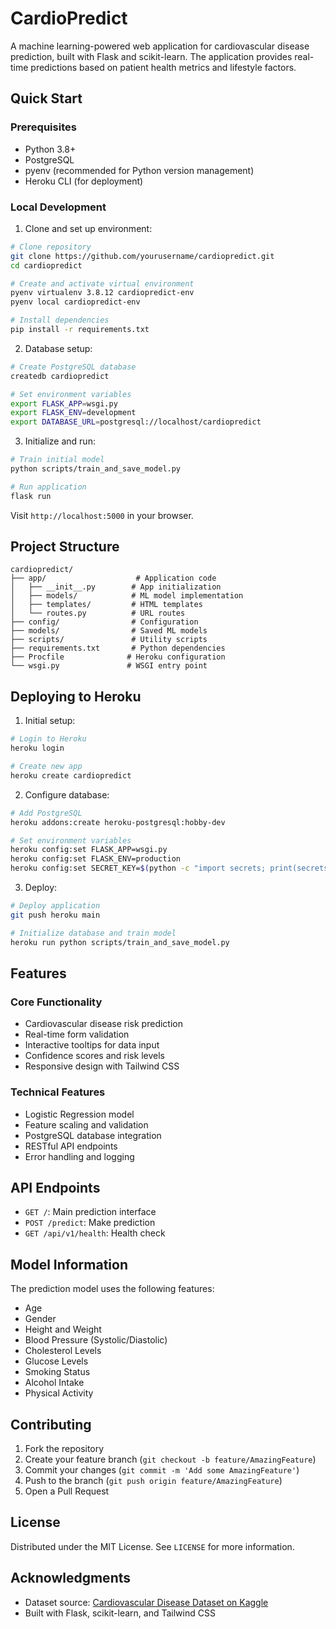 # CardioPredict

A machine learning-powered web application for cardiovascular disease prediction, built with Flask and scikit-learn. The application provides real-time predictions based on patient health metrics and lifestyle factors.

## Quick Start

### Prerequisites
- Python 3.8+
- PostgreSQL
- pyenv (recommended for Python version management)
- Heroku CLI (for deployment)

### Local Development

1. Clone and set up environment:
```bash
# Clone repository
git clone https://github.com/yourusername/cardiopredict.git
cd cardiopredict

# Create and activate virtual environment
pyenv virtualenv 3.8.12 cardiopredict-env
pyenv local cardiopredict-env

# Install dependencies
pip install -r requirements.txt
```

2. Database setup:
```bash
# Create PostgreSQL database
createdb cardiopredict

# Set environment variables
export FLASK_APP=wsgi.py
export FLASK_ENV=development
export DATABASE_URL=postgresql://localhost/cardiopredict
```

3. Initialize and run:
```bash
# Train initial model
python scripts/train_and_save_model.py

# Run application
flask run
```

Visit `http://localhost:5000` in your browser.

## Project Structure
```
cardiopredict/
├── app/                    # Application code
│   ├── __init__.py        # App initialization
│   ├── models/            # ML model implementation
│   ├── templates/         # HTML templates
│   └── routes.py          # URL routes
├── config/                # Configuration
├── models/                # Saved ML models
├── scripts/               # Utility scripts
├── requirements.txt       # Python dependencies
├── Procfile              # Heroku configuration
└── wsgi.py               # WSGI entry point
```

## Deploying to Heroku

1. Initial setup:
```bash
# Login to Heroku
heroku login

# Create new app
heroku create cardiopredict
```

2. Configure database:
```bash
# Add PostgreSQL
heroku addons:create heroku-postgresql:hobby-dev

# Set environment variables
heroku config:set FLASK_APP=wsgi.py
heroku config:set FLASK_ENV=production
heroku config:set SECRET_KEY=$(python -c "import secrets; print(secrets.token_hex(24))")
```

3. Deploy:
```bash
# Deploy application
git push heroku main

# Initialize database and train model
heroku run python scripts/train_and_save_model.py
```

## Features

### Core Functionality
- Cardiovascular disease risk prediction
- Real-time form validation
- Interactive tooltips for data input
- Confidence scores and risk levels
- Responsive design with Tailwind CSS

### Technical Features
- Logistic Regression model
- Feature scaling and validation
- PostgreSQL database integration
- RESTful API endpoints
- Error handling and logging

## API Endpoints

- `GET /`: Main prediction interface
- `POST /predict`: Make prediction
- `GET /api/v1/health`: Health check

## Model Information

The prediction model uses the following features:
- Age
- Gender
- Height and Weight
- Blood Pressure (Systolic/Diastolic)
- Cholesterol Levels
- Glucose Levels
- Smoking Status
- Alcohol Intake
- Physical Activity

## Contributing

1. Fork the repository
2. Create your feature branch (`git checkout -b feature/AmazingFeature`)
3. Commit your changes (`git commit -m 'Add some AmazingFeature'`)
4. Push to the branch (`git push origin feature/AmazingFeature`)
5. Open a Pull Request

## License

Distributed under the MIT License. See `LICENSE` for more information.

## Acknowledgments

- Dataset source: [Cardiovascular Disease Dataset on Kaggle](https://www.kaggle.com/sulianova/cardiovascular-disease-dataset)
- Built with Flask, scikit-learn, and Tailwind CSS